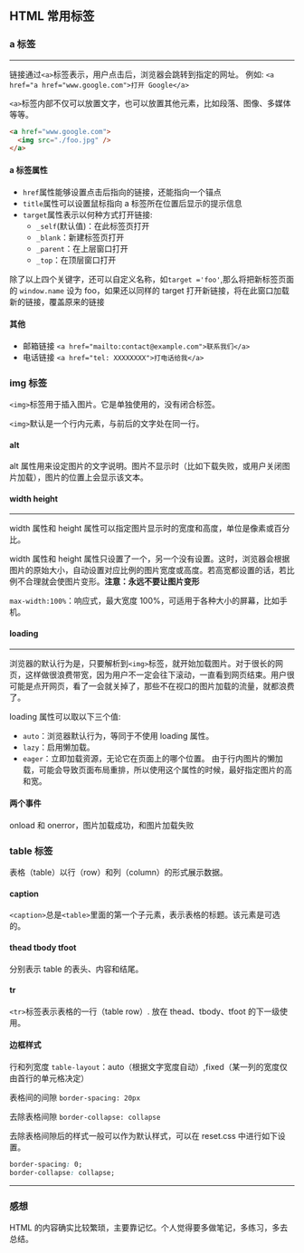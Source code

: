 ## HTML 常用标签

### a 标签

---

链接通过`<a>`标签表示，用户点击后，浏览器会跳转到指定的网址。
例如:
`<a href="a href="www.google.com">打开 Google</a>`

`<a>`标签内部不仅可以放置文字，也可以放置其他元素，比如段落、图像、多媒体等等。

```html
<a href="www.google.com">
  <img src="./foo.jpg" />
</a>
```

#### a 标签属性

- `href`属性能够设置点击后指向的链接，还能指向一个锚点
- `title`属性可以设置鼠标指向 a 标签所在位置后显示的提示信息
- `target`属性表示以何种方式打开链接:
  - `_self`(默认值)：在此标签页打开
  - `_blank`：新建标签页打开
  - `_parent`：在上层窗口打开
  - `_top`：在顶层窗口打开

除了以上四个关键字，还可以自定义名称，如`target ='foo'`,那么将把新标签页面的 `window.name` 设为 foo，如果还以同样的 target 打开新链接，将在此窗口加载新的链接，覆盖原来的链接

#### 其他

- 邮箱链接 `<a href="mailto:contact@example.com">联系我们</a>`
- 电话链接 `<a href="tel: XXXXXXXX">打电话给我</a>`

### img 标签

`<img>`标签用于插入图片。它是单独使用的，没有闭合标签。

`<img>`默认是一个行内元素，与前后的文字处在同一行。

#### alt

alt 属性用来设定图片的文字说明。图片不显示时（比如下载失败，或用户关闭图片加载），图片的位置上会显示该文本。

#### width height

---

width 属性和 height 属性可以指定图片显示时的宽度和高度，单位是像素或百分比。

width 属性和 height 属性只设置了一个，另一个没有设置。这时，浏览器会根据图片的原始大小，自动设置对应比例的图片宽度或高度。若高宽都设置的话，若比例不合理就会使图片变形。**注意：永远不要让图片变形**

`max-width:100%`：响应式，最大宽度 100%，可适用于各种大小的屏幕，比如手机。

#### loading

---

浏览器的默认行为是，只要解析到`<img>`标签，就开始加载图片。对于很长的网页，这样做很浪费带宽，因为用户不一定会往下滚动，一直看到网页结束。用户很可能是点开网页，看了一会就关掉了，那些不在视口的图片加载的流量，就都浪费了。

loading 属性可以取以下三个值:

- `auto`：浏览器默认行为，等同于不使用 loading 属性。
- `lazy`：启用懒加载。
- `eager`：立即加载资源，无论它在页面上的哪个位置。
  由于行内图片的懒加载，可能会导致页面布局重排，所以使用这个属性的时候，最好指定图片的高和宽。

#### 两个事件

onload 和 onerror，图片加载成功，和图片加载失败

### table 标签

表格（table）以行（row）和列（column）的形式展示数据。

#### caption

`<caption>`总是`<table>`里面的第一个子元素，表示表格的标题。该元素是可选的。

#### thead tbody tfoot

分别表示 table 的表头、内容和结尾。

#### tr

`<tr>`标签表示表格的一行（table row）. 放在 thead、tbody、tfoot 的下一级使用。

#### 边框样式

行和列宽度
`table-layout`：auto（根据文字宽度自动）,fixed（某一列的宽度仅由首行的单元格决定）

表格间的间隙
`border-spacing: 20px`

去除表格间隙
`border-collapse: collapse`

去除表格间隙后的样式一般可以作为默认样式，可以在 reset.css 中进行如下设置。

```css
border-spacing: 0;
border-collapse: collapse;
```

---

### 感想

HTML 的内容确实比较繁琐，主要靠记忆。个人觉得要多做笔记，多练习，多去总结。
